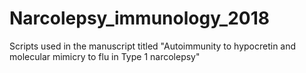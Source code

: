 # Narcolepsy_immunology_2018
Scripts used in the manuscript titled "Autoimmunity to hypocretin and molecular mimicry to flu in Type 1 narcolepsy"
